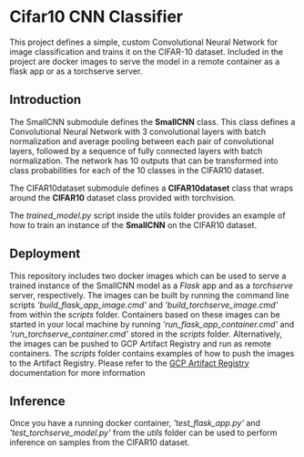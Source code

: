 # Cifar10 CNN Classifier
This project defines a simple, custom Convolutional Neural Network for image classification and trains it on the CIFAR-10 dataset.
Included in the project are docker images to serve the model in a remote container as a flask app or as a torchserve server.

## Introduction
The SmallCNN submodule defines the **SmallCNN** class. This class defines a Convolutional Neural Network with 3 convolutional layers with batch normalization and average pooling between each pair of convolutional layers, followed by a sequence of fully connected layers with batch normalization. The network has 10 outputs that can be transformed into class probabilities for each of the 10 classes in the CIFAR10 dataset.

The CIFAR10dataset submodule defines a **CIFAR10dataset** class that wraps around the **CIFAR10** dataset class provided with torchvision.

The *trained_model.py* script inside the utils folder provides an example of how to train an instance of the **SmallCNN** on the CIFAR10 dataset.

## Deployment

This repository includes two docker images which can be used to serve a trained instance of the SmallCNN model as a *Flask* app and as a *torchserve* server, respectively.
The images can be built by running the command line scripts *'build_flask_app_image.cmd'* and *'build_torchserve_image.cmd'* from within the *scripts* folder.
Containers based on these images can be started in your local machine by running *'run_flask_app_container.cmd'* and *'run_torchserve_container.cmd'* stored in the *scripts* folder.
Alternatively, the images can be pushed to GCP Artifact Registry and run as remote containers. The *scripts* folder contains examples of how to push the images to the Artifact Registry. Please refer to the 
 [GCP Artifact Registry](https://cloud.google.com/artifact-registry/docs) documentation for more information

## Inference
Once you have a running docker container, *'test_flask_app.py'* and *'test_torchserve_model.py'* from the *utils* folder can be used to perform inference on samples from the CIFAR10 dataset.



